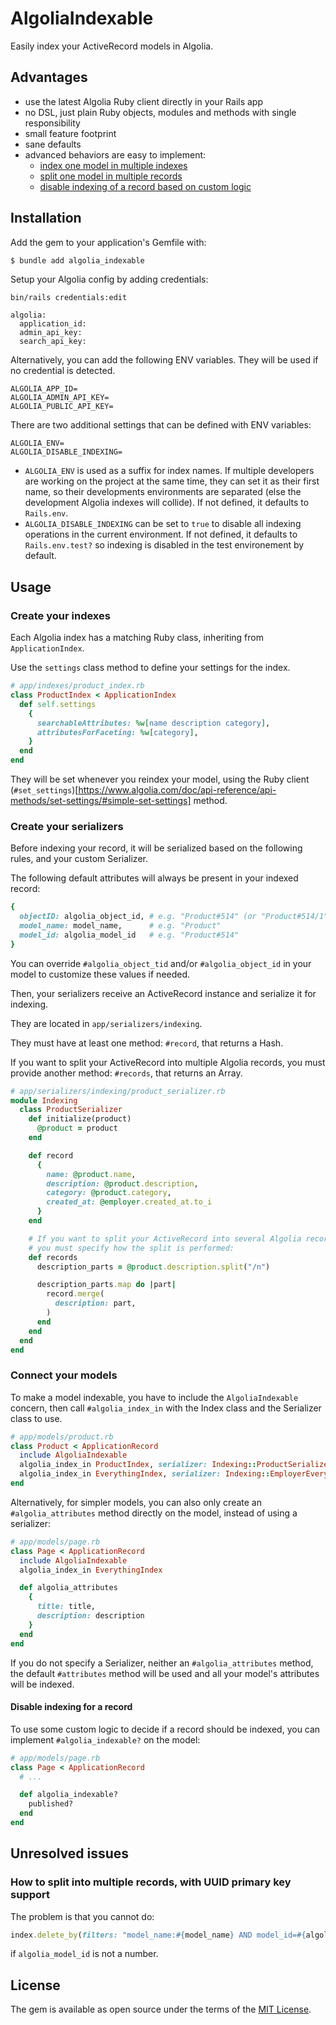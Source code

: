 # AlgoliaIndexable

Easily index your ActiveRecord models in Algolia.

## Advantages

- use the latest Algolia Ruby client directly in your Rails app
- no DSL, just plain Ruby objects, modules and methods with single responsibility
- small feature footprint
- sane defaults
- advanced behaviors are easy to implement:
  - [index one model in multiple indexes](#connect-your-models)
  - [split one model in multiple records](#create-your-serializers)
  - [disable indexing of a record based on custom logic](#disable-indexing-for-a-record)

## Installation
Add the gem to your application's Gemfile with:

```bash
$ bundle add algolia_indexable
```

Setup your Algolia config by adding credentials:

    bin/rails credentials:edit

```
algolia:
  application_id: 
  admin_api_key: 
  search_api_key: 
```

Alternatively, you can add the following ENV variables. They will be used if no credential is detected.

```
ALGOLIA_APP_ID=
ALGOLIA_ADMIN_API_KEY=
ALGOLIA_PUBLIC_API_KEY=
```

There are two additional settings that can be defined with ENV variables:

```
ALGOLIA_ENV=
ALGOLIA_DISABLE_INDEXING=
```

- `ALGOLIA_ENV` is used as a suffix for index names. If multiple developers are working on the project at the same time, they can set it as their first name, so their developments environments are separated (else the development Algolia indexes will collide). If not defined, it defaults to `Rails.env`.
- `ALGOLIA_DISABLE_INDEXING` can be set to `true` to disable all indexing operations in the current environment. If not defined, it defaults to `Rails.env.test?` so indexing is disabled in the test environement by default.

## Usage

### Create your indexes

Each Algolia index has a matching Ruby class, inheriting from `ApplicationIndex`.

Use the `settings` class method to define your settings for the index.

```rb
# app/indexes/product_index.rb
class ProductIndex < ApplicationIndex
  def self.settings
    {
      searchableAttributes: %w[name description category],
      attributesForFaceting: %w[category],
    }
  end
end
```

They will be set whenever you reindex your model, using the Ruby client (`#set_settings`)[https://www.algolia.com/doc/api-reference/api-methods/set-settings/#simple-set-settings] method.

### Create your serializers

Before indexing your record, it will be serialized based on the following rules, and your custom Serializer.

The following default attributes will always be present in your indexed record:

```rb
{
  objectID: algolia_object_id, # e.g. "Product#514" (or "Product#514/1" if you split your model)
  model_name: model_name,      # e.g. "Product"
  model_id: algolia_model_id   # e.g. "Product#514"
}
```

You can override `#algolia_object_tid` and/or `#algolia_object_id` in your model to customize these values if needed.

Then, your serializers receive an ActiveRecord instance and serialize it for indexing.

They are located in `app/serializers/indexing`.

They must have at least one method: `#record`, that returns a Hash.

If you want to split your ActiveRecord into multiple Algolia records, you must provide another method: `#records`, that returns an Array.

```rb
# app/serializers/indexing/product_serializer.rb
module Indexing
  class ProductSerializer
    def initialize(product)
      @product = product
    end

    def record
      {
        name: @product.name,
        description: @product.description,
        category: @product.category,
        created_at: @employer.created_at.to_i
      }
    end

    # If you want to split your ActiveRecord into several Algolia records
    # you must specify how the split is performed:
    def records
      description_parts = @product.description.split("/n")

      description_parts.map do |part|
        record.merge(
          description: part,
        )
      end
    end
  end
end
```

### Connect your models

To make a model indexable, you have to include the `AlgoliaIndexable` concern, then call `#algolia_index_in` with the Index class and the Serializer class to use.

```rb
# app/models/product.rb
class Product < ApplicationRecord
  include AlgoliaIndexable
  algolia_index_in ProductIndex, serializer: Indexing::ProductSerializer
  algolia_index_in EverythingIndex, serializer: Indexing::EmployerEverythingSerializer
end
```

Alternatively, for simpler models, you can also only create an `#algolia_attributes` method directly on the model, instead of using a serializer:

```rb
# app/models/page.rb
class Page < ApplicationRecord
  include AlgoliaIndexable
  algolia_index_in EverythingIndex

  def algolia_attributes
    {
      title: title,
      description: description
    }
  end
end
```

If you do not specify a Serializer, neither an `#algolia_attributes` method, the default `#attributes` method will be used and all your model's attributes will be indexed.

#### Disable indexing for a record

To use some custom logic to decide if a record should be indexed, you can implement `#algolia_indexable?` on the model:

```rb
# app/models/page.rb
class Page < ApplicationRecord
  # ...

  def algolia_indexable?
    published?
  end
end
```

## Unresolved issues

### How to split into multiple records, with UUID primary key support

The problem is that you cannot do:

```rb
index.delete_by(filters: "model_name:#{model_name} AND model_id=#{algolia_model_id}")
```

if `algolia_model_id` is not a number.

## License
The gem is available as open source under the terms of the [MIT License](https://opensource.org/licenses/MIT).
